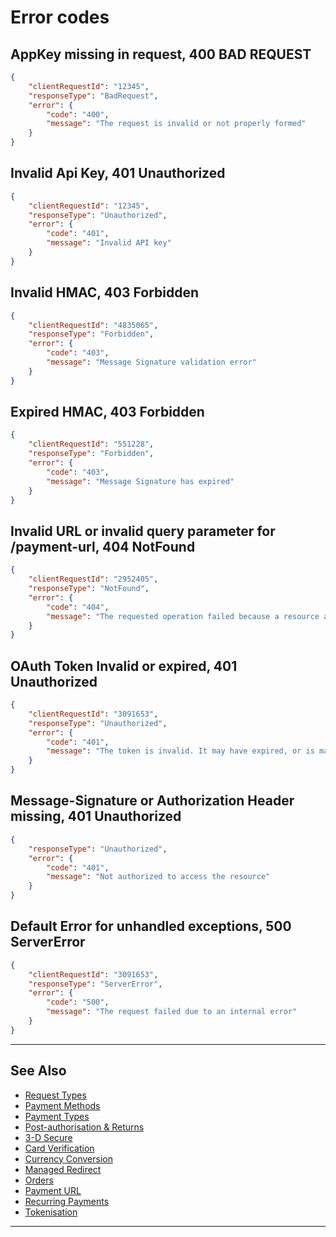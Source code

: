 # Error codes

## AppKey missing in request, 400 BAD REQUEST

```json
{
    "clientRequestId": "12345",
    "responseType": "BadRequest",
    "error": {
        "code": "400",
        "message": "The request is invalid or not properly formed"
    }
}
```

## Invalid Api Key, 401 Unauthorized

```json
{
    "clientRequestId": "12345",
    "responseType": "Unauthorized",
    "error": {
        "code": "401",
        "message": "Invalid API key"
    }
} 
```

## Invalid HMAC, 403 Forbidden

```json
{
    "clientRequestId": "4835065",
    "responseType": "Forbidden",
    "error": {
        "code": "403",
        "message": "Message Signature validation error"
    }
} 
```

## Expired HMAC, 403 Forbidden

```json
{
    "clientRequestId": "551228",
    "responseType": "Forbidden",
    "error": {
        "code": "403",
        "message": "Message Signature has expired"
    }
} 
```

## Invalid URL or invalid query parameter for /payment-url, 404 NotFound

```json
{
    "clientRequestId": "2952405",
    "responseType": "NotFound",
    "error": {
        "code": "404",
        "message": "The requested operation failed because a resource associated with the request could not be found"
    }
}
```

## OAuth Token Invalid or expired, 401 Unauthorized

```json
{
    "clientRequestId": "3091653",
    "responseType": "Unauthorized",
    "error": {
        "code": "401",
        "message": "The token is invalid. It may have expired, or is maybe incorrect"
    }
} 
```

## Message-Signature or Authorization Header missing, 401 Unauthorized

```json
{
    "responseType": "Unauthorized",
    "error": {
        "code": "401",
        "message": "Not authorized to access the resource"
    }
} 
```

## Default Error for unhandled exceptions, 500 ServerError

```json
{
    "clientRequestId": "3091653",
    "responseType": "ServerError",
    "error": {
        "code": "500",
        "message": "The request failed due to an internal error"
    }
} 
```

---

## See Also

- [Request Types](?path=docs/3-1-request-types.md)
- [Payment Methods](?path=docs/3-2-payment-methods.md)
- [Payment Types](?path=docs/3-3-payment-types.md)
- [Post-authorisation & Returns](?path=docs/3-4-post-auth.md)
- [3-D Secure](?path=docs/3-5-3d-secure.md)
- [Card Verification](?path=docs/3-6-card-verification.md)
- [Currency Conversion](?path=docs/3-7-currency-conversion.md)
- [Managed Redirect](?path=docs/3-8-managed-redirect.md)
- [Orders](?path=docs/3-9-orders.md)
- [Payment URL](?path=docs/3-10-payment-url.md)
- [Recurring Payments](?path=docs/3-11-recurring-payments.md)
- [Tokenisation](?path=docs/3-12-tokenisation.md)

---
